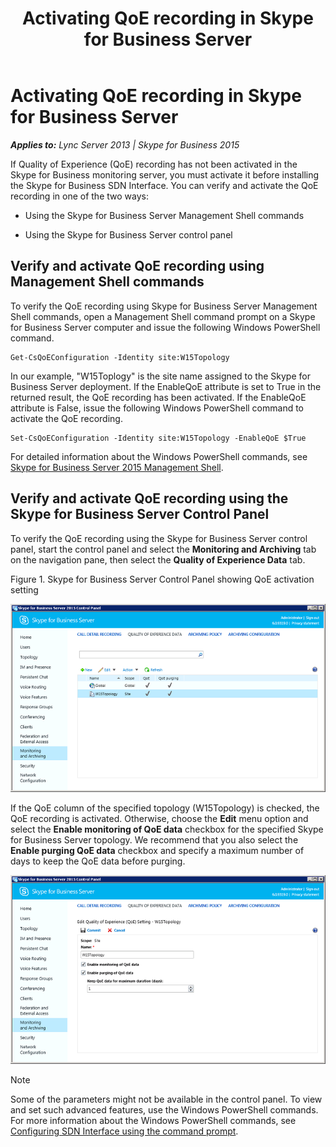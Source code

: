 ﻿---
title: Activating QoE recording in Skype for Business Server
TOCTitle: Activating QoE recording in Skype for Business Server
ms:assetid: 32254d29-c4be-4d1d-80c1-3ec766f2b6f4
ms:mtpsurl: https://msdn.microsoft.com/en-us/library/Dn806347(v=office.16)
ms:contentKeyID: 65258663
ms.date: 02/27/2017
mtps_version: v=office.16
---

# Activating QoE recording in Skype for Business Server


_**Applies to:** Lync Server 2013 | Skype for Business 2015_

If Quality of Experience (QoE) recording has not been activated in the Skype for Business monitoring server, you must activate it before installing the Skype for Business SDN Interface. You can verify and activate the QoE recording in one of the two ways:

  - Using the Skype for Business Server Management Shell commands

  - Using the Skype for Business Server control panel

## Verify and activate QoE recording using Management Shell commands

To verify the QoE recording using Skype for Business Server Management Shell commands, open a Management Shell command prompt on a Skype for Business Server computer and issue the following Windows PowerShell command.

    Get-CsQoEConfiguration -Identity site:W15Topology

In our example, "W15Toplogy" is the site name assigned to the Skype for Business Server deployment. If the EnableQoE attribute is set to True in the returned result, the QoE recording has been activated. If the EnableQoE attribute is False, issue the following Windows PowerShell command to activate the QoE recording.

    Set-CsQoEConfiguration -Identity site:W15Topology -EnableQoE $True

For detailed information about the Windows PowerShell commands, see [Skype for Business Server 2015 Management Shell](https://technet.microsoft.com/en-us/library/gg398474.aspx).

## Verify and activate QoE recording using the Skype for Business Server Control Panel

To verify the QoE recording using the Skype for Business Server control panel, start the control panel and select the **Monitoring and Archiving** tab on the navigation pane, then select the **Quality of Experience Data** tab.

Figure 1. Skype for Business Server Control Panel showing QoE activation setting

  
![Lync Server Control Panel showing QoE setting](../images/Dn806347.lync_sdni_view_qoe_setting_in_control_pannel(Office.16).png "Lync Server Control Panel showing QoE setting")

If the QoE column of the specified topology (W15Topology) is checked, the QoE recording is activated. Otherwise, choose the **Edit** menu option and select the **Enable monitoring of QoE data** checkbox for the specified Skype for Business Server topology. We recommend that you also select the **Enable purging QoE data** checkbox and specify a maximum number of days to keep the QoE data before purging.

  
![Lync Server Control Panel editing QoE setting](../images/Dn806347.lync_sdni_set_qoe_setting_in_control_pannel(Office.16).png "Lync Server Control Panel editing QoE setting")

> [!NOTE]
> Some of the parameters might not be available in the control panel. To view and set such advanced features, use the Windows PowerShell commands. For more information about the Windows PowerShell commands, see [Configuring SDN Interface using the command prompt](configuring-sdn-interface-using-the-command-prompt.md).


